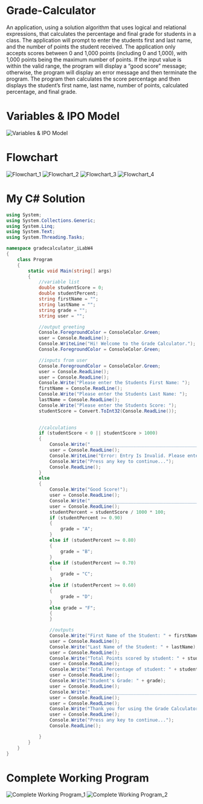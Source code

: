 # Grade-Calculator
An application, using a solution algorithm that uses logical and relational expressions, that calculates the percentage and final grade for students in a class. The application will prompt to enter the students first and last name, and the number of points the student received. The application only accepts scores between 0 and 1,000 points (including 0 and 1,000), with 1,000 points being the maximum number of points. If the input value is within the valid range, the program will display a  “good score” message; otherwise, the program will display an error message and then terminate the program. The program then  calculates the score percentage and then displays the student’s first name, last name, number of points, calculated percentage, and final grade.

# Variables & IPO Model
![Variables & IPO Model](https://raw.githubusercontent.com/kiddjsh/Grade-Calculator/main/images/Variable%20%26%20IPO%20Model.PNG)

# Flowchart
![Flowchart_1](https://raw.githubusercontent.com/kiddjsh/Grade-Calculator/main/images/Flowchart_1.PNG)
![Flowchart_2](https://raw.githubusercontent.com/kiddjsh/Grade-Calculator/main/images/Flowchart_2.PNG)
![Flowchart_3](https://raw.githubusercontent.com/kiddjsh/Grade-Calculator/main/images/Flowchart_3.PNG)
![Flowchart_4](https://raw.githubusercontent.com/kiddjsh/Grade-Calculator/main/images/Flowchart_4.PNG)

# My C# Solution
```C#
using System;
using System.Collections.Generic;
using System.Linq;
using System.Text;
using System.Threading.Tasks;

namespace gradecalculator_iLabW4
{
    class Program
    {
        static void Main(string[] args)
        {
            //variable list
            double studentScore = 0;
            double studentPercent;
            string firstName = "";
            string lastName = "";
            string grade = "";
            string user = "";

            //output greeting
            Console.ForegroundColor = ConsoleColor.Green;
            user = Console.ReadLine();
            Console.WriteLine("Hi! Welcome to the Grade Calculator.");
            Console.ForegroundColor = ConsoleColor.Green;

            //inputs from user
            Console.ForegroundColor = ConsoleColor.Green;
            user = Console.ReadLine();
            user = Console.ReadLine();
            Console.Write("Please enter the Students First Name: ");
            firstName = Console.ReadLine();
            Console.Write("Please enter the Students Last Name: ");
            lastName = Console.ReadLine();
            Console.Write("Please enter the Students Score: ");
            studentScore = Convert.ToInt32(Console.ReadLine());
            

            //calculations 
            if (studentScore < 0 || studentScore > 1000)
            {
                Console.Write("_________________________________________________________________");
                user = Console.ReadLine();
                Console.WriteLine("Error: Entry Is Invalid. Please enter a value between 0 - 1000.");
                Console.Write("Press any key to continue...");
                Console.ReadLine();
            }
            else
            {
                Console.Write("Good Score!");
                user = Console.ReadLine();
                Console.Write("_________________________________________________________________");
                user = Console.ReadLine();
                studentPercent = studentScore / 1000 * 100;
                if (studentPercent >= 0.90)
                {
                    grade = "A";
                }
                else if (studentPercent >= 0.80)
                {
                    grade = "B";
                }
                else if (studentPercent >= 0.70)
                {
                    grade = "C";
                }
                else if (studentPercent >= 0.60)
                {
                    grade = "D";
                }
                else grade = "F";
                {
                }

                //outputs
                Console.Write("First Name of the Student: " + firstName);
                user = Console.ReadLine();
                Console.Write("Last Name of the Student: " + lastName);
                user = Console.ReadLine();
                Console.Write("Total Points scored by student: " + studentScore);
                user = Console.ReadLine();
                Console.Write("Total Percentage of student: " + studentPercent + " %");
                user = Console.ReadLine();
                Console.Write("Student's Grade: " + grade);
                user = Console.ReadLine();
                Console.Write("_________________________________________________________________");
                user = Console.ReadLine();
                user = Console.ReadLine();
                Console.Write("Thank you for using the Grade Calculator!");
                user = Console.ReadLine();
                Console.Write("Press any key to continue...");
                Console.ReadLine();

            }
        }
    }
}
```

# Complete Working Program
![Complete Working Program_1](https://raw.githubusercontent.com/kiddjsh/Grade-Calculator/main/images/Complete%20Working%20Program_1.PNG)
![Complete Working Program_2](https://raw.githubusercontent.com/kiddjsh/Grade-Calculator/main/images/Complete%20Working%20Program_2.PNG)

